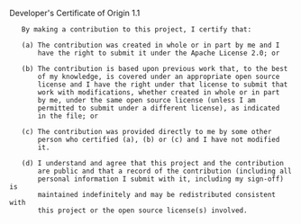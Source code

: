 

 
Developer's Certificate of Origin 1.1

       By making a contribution to this project, I certify that:

       (a) The contribution was created in whole or in part by me and I
           have the right to submit it under the Apache License 2.0; or

       (b) The contribution is based upon previous work that, to the best
           of my knowledge, is covered under an appropriate open source
           license and I have the right under that license to submit that
           work with modifications, whether created in whole or in part
           by me, under the same open source license (unless I am
           permitted to submit under a different license), as indicated
           in the file; or

       (c) The contribution was provided directly to me by some other
           person who certified (a), (b) or (c) and I have not modified
           it.

       (d) I understand and agree that this project and the contribution
           are public and that a record of the contribution (including all
           personal information I submit with it, including my sign-off) is
           maintained indefinitely and may be redistributed consistent with
           this project or the open source license(s) involved.
